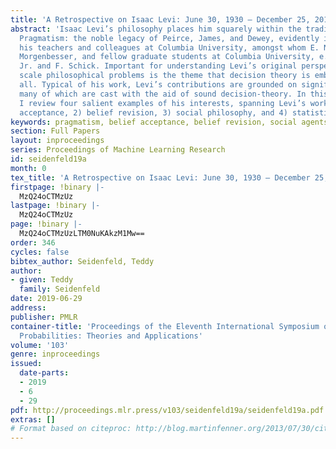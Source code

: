 ```yaml
---
title: 'A Retrospective on Isaac Levi: June 30, 1930 – December 25, 2018'
abstract: 'Isaac Levi’s philosophy places him squarely within the tradition of American
  Pragmatism: the noble legacy of Peirce, James, and Dewey, evidently influenced by
  his teachers and colleagues at Columbia University, amongst whom E. Nagel and S.
  Morgenbesser, and fellow graduate students at Columbia University, e.g., H. E. Kyburg,
  Jr. and F. Schick. Important for understanding Levi’s original perspective on large
  scale philosophical problems is the theme that decision theory is embedded in them
  all. Typical of his work, Levi’s contributions are grounded on significant distinctions,
  many of which are cast with the aid of sound decision-theory. In this retrospective
  I review four salient examples of his interests, spanning Levi’s work on 1) belief
  acceptance, 2) belief revision, 3) social philosophy, and 4) statistical inference.'
keywords: pragmatism, belief acceptance, belief revision, social agents
section: Full Papers
layout: inproceedings
series: Proceedings of Machine Learning Research
id: seidenfeld19a
month: 0
tex_title: 'A Retrospective on Isaac Levi: June 30, 1930 – December 25, 2018'
firstpage: !binary |-
  MzQ24oCTMzUz
lastpage: !binary |-
  MzQ24oCTMzUz
page: !binary |-
  MzQ24oCTMzUzLTM0NuKAkzM1Mw==
order: 346
cycles: false
bibtex_author: Seidenfeld, Teddy
author:
- given: Teddy
  family: Seidenfeld
date: 2019-06-29
address: 
publisher: PMLR
container-title: 'Proceedings of the Eleventh International Symposium on Imprecise
  Probabilities: Theories and Applications'
volume: '103'
genre: inproceedings
issued:
  date-parts:
  - 2019
  - 6
  - 29
pdf: http://proceedings.mlr.press/v103/seidenfeld19a/seidenfeld19a.pdf
extras: []
# Format based on citeproc: http://blog.martinfenner.org/2013/07/30/citeproc-yaml-for-bibliographies/
---
```

